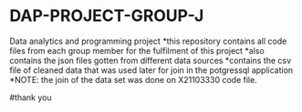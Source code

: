 # DAP-PROJECT-GROUP-J
Data analytics and programming project
*this repository contains all code files from each group member for the fulfilment of this project
*also contains the json files gotten from different data sources
*contains the csv file of cleaned data that was used later for join in the potgressql application
*NOTE: the join of the data set was done on X21103330 code file.

#thank you
